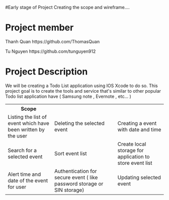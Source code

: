 #Early stage of Project 
Creating the scope and wireframe....
<h1> Project member </h1>
<p>  Thanh Quan https://github.com/ThomasQuan </p>
<p> Tu Nguyen https://github.com/tunguyen912 </p>
<h1> Project Description </h1>
<p> We will be creating a Todo List application using IOS Xcode to do so. This project goal is to create the tools and service that's similar to other popular Todo list application have ( Samsung note , Evernote , etc... ) </p>
<p>  </p>
<tb>
<table>
  <tr>
    <th>Scope</th>
  </tr>
  <tr>
    <td>Listing the list of event which have been written by the user</td>
    <td>Deleting the selected event</td>
    <td>Creating a event with date and time</td>
  </tr>
  <tr>
    <td>Search for a selected event</td>
    <td>Sort event list</td>
    <td>Create local storage for application to store event list</td>
  </tr>
  <tr>
     <td>Alert time and date of the event for user</td>
    <td>Authentication for secure event ( like password storage or SIN storage) </td>
    <td>Updating selected event</td>
  </tr>
</table>
